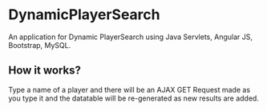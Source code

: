# DynamicPlayerSearch
An application for Dynamic PlayerSearch using Java Servlets, Angular JS, Bootstrap, MySQL.


## How it works?

Type a name of a player and there will be an AJAX GET Request made as you type it and the datatable will be re-generated as new results are added.
